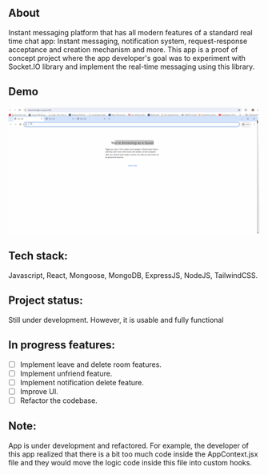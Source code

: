 ## About

Instant messaging platform that has all modern features of a standard real time chat app: Instant messaging,
notification system, request-response acceptance and creation
mechanism and more. This app is a proof of concept project where the app developer's goal was to experiment with Socket.IO
library and implement the real-time messaging using this library.

## Demo
![Demo](LetTalkDemo.gif)

## Tech stack:

Javascript, React, Mongoose, MongoDB, ExpressJS, NodeJS, TailwindCSS.

## Project status:

Still under development. However, it is usable and fully functional

## In progress features:

- [ ] Implement leave and delete room features.
- [ ] Implement unfriend feature.
- [ ] Implement notification delete feature.
- [ ] Improve UI.
- [ ] Refactor the codebase.

## Note:
App is under development and refactored. For example, the developer of this app realized that there is a bit too much code inside the AppContext.jsx file and they would move the logic code inside this
file into custom hooks. 


